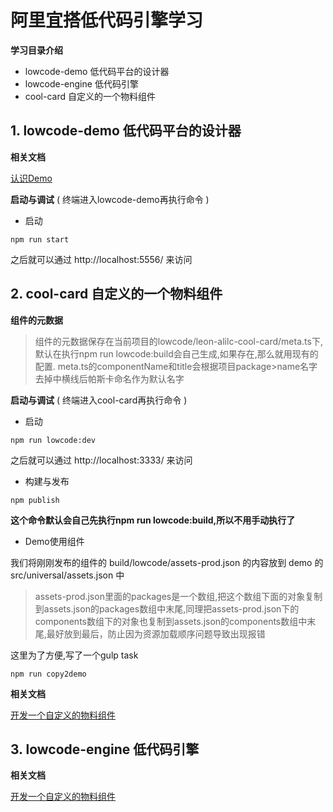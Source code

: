 # 阿里宜搭低代码引擎学习

**学习目录介绍**
- lowcode-demo 低代码平台的设计器
- lowcode-engine 低代码引擎
- cool-card 自定义的一个物料组件

## 1. lowcode-demo 低代码平台的设计器

**相关文档**

[认识Demo](https://www.yuque.com/lce/doc/lhggxn#AJz92)

**启动与调试** ( 终端进入lowcode-demo再执行命令 )

- 启动
```
npm run start
```
之后就可以通过 http://localhost:5556/ 来访问




## 2. cool-card 自定义的一个物料组件

**组件的元数据**
> 组件的元数据保存在当前项目的lowcode/leon-alilc-cool-card/meta.ts下,默认在执行npm run lowcode:build会自己生成,如果存在,那么就用现有的配置.
> meta.ts的componentName和title会根据项目package>name名字去掉中横线后帕斯卡命名作为默认名字


**启动与调试** ( 终端进入cool-card再执行命令 )

- 启动
```
npm run lowcode:dev
```
之后就可以通过 http://localhost:3333/ 来访问

- 构建与发布
```
npm publish
```
**这个命令默认会自己先执行npm run lowcode:build,所以不用手动执行了**

- Demo使用组件

我们将刚刚发布的组件的 build/lowcode/assets-prod.json 的内容放到 demo 的 src/universal/assets.json 中
> assets-prod.json里面的packages是一个数组,把这个数组下面的对象复制到assets.json的packages数组中末尾,同理把assets-prod.json下的components数组下的对象也复制到assets.json的components数组中末尾,最好放到最后，防止因为资源加载顺序问题导致出现报错

这里为了方便,写了一个gulp task
```
npm run copy2demo
```


**相关文档**

[开发一个自定义的物料组件](https://www.yuque.com/lce/doc/lhggxn#lpmpl)

## 3. lowcode-engine 低代码引擎

**相关文档**

[开发一个自定义的物料组件](https://www.yuque.com/lce/doc/lhggxn#lpmpl)

